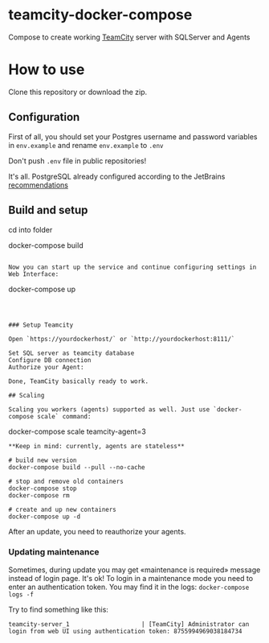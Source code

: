 # teamcity-docker-compose
Compose to create working [TeamCity](https://www.jetbrains.com/teamcity/) server with SQLServer and Agents


# How to use

Clone this repository or download the zip.

## Configuration

First of all, you should set your Postgres username and password variables in `env.example` and rename `env.example` to `.env`

Don't push `.env` file in public repositories!

It's all. PostgreSQL already configured according to the
JetBrains [recommendations](https://confluence.jetbrains.com/pages/viewpage.action?pageId=74847395#HowTo...-ConfigureNewlyInstalledPostgreSQLServer)

## Build and setup

cd into folder

docker-compose build
```

Now you can start up the service and continue configuring settings in Web Interface:

```
docker-compose up
```



### Setup Teamcity

Open `https://yourdockerhost/` or `http://yourdockerhost:8111/`

Set SQL server as teamcity database
Configure DB connection
Authorize your Agent:

Done, TeamCity basically ready to work.

## Scaling

Scaling you workers (agents) supported as well. Just use `docker-compose scale` command:

```
docker-compose scale teamcity-agent=3
```
**Keep in mind: currently, agents are stateless**

# build new version
docker-compose build --pull --no-cache

# stop and remove old containers
docker-compose stop
docker-compose rm

# create and up new containers
docker-compose up -d
```

After an update, you need to reauthorize your agents.

### Updating maintenance

Sometimes, during update you may get «maintenance is required» message instead of login page. 
It's ok! To login in a maintenance mode you need to enter an authentication token. You may find it in the logs:
`docker-compose logs -f`

Try to find something like this:

```
teamcity-server_1                    | [TeamCity] Administrator can login from web UI using authentication token: 8755994969038184734
```
